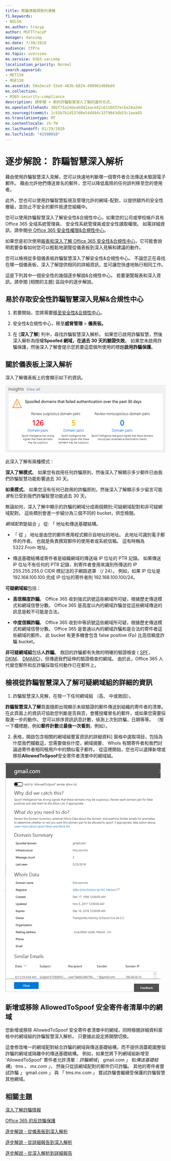 ```yaml
---
title: 欺騙情報探索的演練
f1.keywords:
- NOCSH
ms.author: tracyp
author: MSFTTracyP
manager: dansimp
ms.date: 7/30/2018
audience: ITPro
ms.topic: overview
ms.service: O365-seccomp
localization_priority: Normal
search.appverid:
- MET150
- MOE150
ms.assetid: 59a3ecaf-15ed-483b-b824-d98961d88bdd
ms.collection:
- M365-security-compliance
description: 請參閱 < 新的詐騙智慧深入了解的運作方式。
ms.openlocfilehash: 38bf75a2ebeabd41aace42c6116d37ecbe28a2de
ms.sourcegitcommit: 1c91b7b24537d0e54d484c3379043db53c1aea65
ms.translationtype: MT
ms.contentlocale: zh-TW
ms.lasthandoff: 01/29/2020
ms.locfileid: "41598010"
---
```

# <a name="walkthrough-spoof-intelligence-insight"></a>逐步解說： 詐騙智慧深入解析

藉由使用詐騙智慧深入見解，您可以快速地判斷哪一個寄件者合法傳送未驗證電子郵件。 藉由允許他們傳送冒名的郵件，您可以降低風險的任何誤判移至您的使用者。
  
此外，您也可以使用詐騙智慧監視及管理允許的網域-配對，以提供額外的安全性層級，並防止不安全的郵件抵達您組織中。
  
您可以使用詐騙智慧深入了解安全性&amp;合規性中心，如果您的公司或學校帳戶具有 Office 365 全域系統管理員、 安全性系統管理員或安全性讀取權限。 如需詳細資訊，請參閱[中 Office 365 安全性權限&amp;合規性中心](permissions-in-the-security-and-compliance-center.md)。
  
如果您是初次使用[報表和深入了解 Office 365 安全性&amp;合規性中心](reports-and-insights-in-security-and-compliance.md)，它可能會說明若要查看如何您可以輕鬆地瀏覽從儀表板到深入見解和建議的動作。
  
您可以檢視從多個儀表板詐騙智慧深入了解安全性&amp;合規性中心。 不論您正在尋找在哪一個儀表板，深入了解提供相同的詳細資訊，並可讓您快速地執行相同工作。
  
這是下列其中一個安全性的幾個逐步解說&amp;合規性中心。 若要瀏覽報表和深入資訊，請參閱 [相關的主題] 區段中的逐步解說。
  
## <a name="getting-to-the-spoof-intelligence-insight-in-the-security-amp-compliance-center"></a>易於存取安全性詐騙智慧深入見解&amp;合規性中心

1. 若要開始，您將需要[移至安全性&amp;合規性中心](../../compliance/go-to-the-securitycompliance-center.md)。
    
2. 安全性&amp;合規性中心，移至**威脅管理** \> **儀表板。**
    
3. 在 [**深入了解**] 列中，尋找詐騙智慧深入解析。 如果您已啟用詐騙智慧，然後深入解析為授權**Spoofed 網域，在過去 30 天的驗證失敗**。 如果您未啟用詐騙保護，然後深入了解會提示您若要這麼做所使用的標題**啟用詐騙保護**。 
    
## <a name="about-the-insight-on-the-dashboard"></a>關於儀表板上深入解析

深入了解儀表板上的會顯示如下的資訊。
  
![詐騙智慧深入了解的螢幕擷取畫面](../media/28aeabac-c1a1-4d16-9fbe-14996f742a9a.png)
  
此深入了解有兩種模式：
  
 **深入了解模式**。 如果您有啟用任何詐騙原則，然後深入了解顯示多少郵件已由我們詐騙智慧功能影響過去 30 天。 
  
 **如果模式**。 如果您沒有任何已啟用的詐騙原則，然後深入了解顯示多少留言可能*會*有已受到我們詐騙智慧功能過去 30 天。 
  
無論如何，深入了解中顯示的詐騙的網域分成兩個類別;可疑網域配對和非可疑網域配對。 這些類別會進一步細分為三個不同的 bucket，供您檢閱。 
  
*網域配對*是組合 」 從: 「 地址和傳送基礎結構。 
  
- 「 從 」 地址是由您的郵件應用程式顯示自地址的地址。 此地址可識別電子郵件的作者。 也就是負責撰寫郵件的使用者或系統信箱。 這有時稱為 5322.From 地址。
    
- 傳送基礎結構或寄件者是組織網域的傳送端 IP 位址的 PTR 記錄。 如果傳送 IP 位址不有任何的 PTR 記錄，則寄件者會用來識別所傳送的 IP 255.255.255.0 CIDR 標記法的子網路遮罩 （/ 24）。 例如，如果 IP 位址是 192.168.100.100 完成 IP 位址的寄件者則 192.168.100.100/24。
    
 **可疑網域組**包括： 
  
- **高信賴度詐騙**。 Office 365 收到強式訊號這些網域所可疑，根據歷史傳送模式和網域信譽分數。 Office 365 是高度以內的網域詐騙並從這些網域傳送的訊息是較不可能是合法。 
    
- **中度信賴詐騙**。 Office 365 收到中等訊號這些網域所可疑，根據歷史傳送模式和網域信譽分數。 Office 365 是普通以內的網域詐騙和是合法的寄件者這些網域的郵件。 此 bucket 有更多機會包含 false positive (Fp) 比高信賴度詐騙 bucket。 
    
 **非可疑網域組**包括**人詐騙**。 救回的詐騙都有失敗的明確的驗證檢查 ( [SPF](https://docs.microsoft.com/office365/SecurityCompliance/how-office-365-uses-spf-to-prevent-spoofing)， [DKIM](https://docs.microsoft.com/office365/SecurityCompliance/use-dkim-to-validate-outbound-email)、 [DMARC](https://docs.microsoft.com/office365/SecurityCompliance/use-dmarc-to-validate-email))，但傳遞我們延伸的驗證檢查的網域。 由於此，Office 365 人代替您郵件和反詐騙採取任何動作已在郵件上。 
  
## <a name="view-detailed-information-about-suspicious-domain-pairs-from-the-spoof-intelligence-insight"></a>檢視從詐騙智慧深入了解可疑網域組的詳細的資訊

1. 詐騙智慧深入見解，在按一下任何網域組 （高、 中或救回）。
  
**詐騙智慧深入了解**頁面隨即出現顯示未經驗證的郵件傳送到組織的寄件者的清單。 在此頁面上的資訊可協助您判斷是否與否，會獲授權冒名的郵件，或如果您需要採取進一步的動作。 您可以排序資訊訊息計數，偵測上次到詐騙，日期等等。 （按一下欄標題，例如**郵件計數**或**最後一次看到**，例如）。 
    
2. 表格，開啟包含相關的網域組豐富資訊的詳細資料] 窗格中選取項目，包括為什麼我們攔截這，您需要做些什麼，網域摘要、 WhoIs 有關寄件者和我們討論過寄件者相同租用戶中的類似電子郵件。 從這裡開始，您也可以選擇新增或移除**AllowedToSpoof**安全寄件者清單中的網域組。 
  
![詐騙智慧深入了解詳細資料窗格中的網域的螢幕擷取畫面](../media/03ad3e6e-2010-4e8e-b92e-accc8bbebb79.png)
  
## <a name="add-or-remove-a-domain-from-the-allowedtospoof-safe-sender-list"></a>新增或移除 AllowedToSpoof 安全寄件者清單中的網域

您新增或移除 AllowedToSpoof 安全寄件者清單中的網域，同時檢閱詳細資料窗格中的網域組的詐騙智慧深入解析。 只要據此設定將開關切換。
  
這會修改唯一的網域配對結合詐騙的網域與傳送基礎結構，而不提供涵蓋範圍整個詐騙的網域或隔離中的傳送基礎結構。 例如，如果您將下列網域組新增至 'AllowedToSpoof' 寄件者允許清單：*詐騙網域*」 gmail.com 」 和*傳送基礎結構*」 tms *。 mx.com 」，* 然後只從該網域配對的郵件仍可詐騙。 其他的寄件者嘗試詐騙 」 gmail.com 」 與 「 tms.mx.com 」 嘗試詐騙會繼續受保護的詐騙智慧其他網域。 
  
## <a name="related-topics"></a>相關主題

[深入了解詐騙情報](learn-about-spoof-intelligence.md)
  
[Office 365 的反詐騙保護](anti-spoofing-protection.md)
  
[逐步解說 - 從儀表板到深入解析](from-a-dashboard-to-an-insight.md)
  
[逐步解說 - 從詳細報告到深入解析](from-a-detailed-report-to-an-insight.md)
  
[逐步解說 - 從深入解析到詳細報告](from-an-insight-to-a-detailed-report.md)
  

